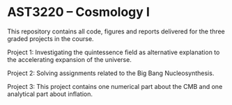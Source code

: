 # AST3220 – Cosmology I
This repository contains all code, figures and reports delivered for the three graded projects in the course.

Project 1: Investigating the quintessence field as alternative explanation to the accelerating expansion of the universe.

Project 2: Solving assignments related to the Big Bang Nucleosynthesis.

Project 3: This project contains one numerical part about the CMB and one analytical part about inflation.
